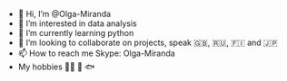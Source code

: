 - 👋 Hi, I’m @Olga-Miranda
- 👀 I’m interested in data analysis
- 🌱 I’m currently learning python
- 💞️ I’m looking to collaborate on projects, speak :uk:, :ru:, :finland: and :jp:
- 📫 How to reach me Skype: Olga-Miranda
-  My hobbies :service_dog: :racehorse: :fish:
<!---
Olga-Miranda/Olga-Miranda is a ✨ special ✨ repository because its `README.md` (this file) appears on your GitHub profile.
You can click the Preview link to take a look at your changes.
--->
